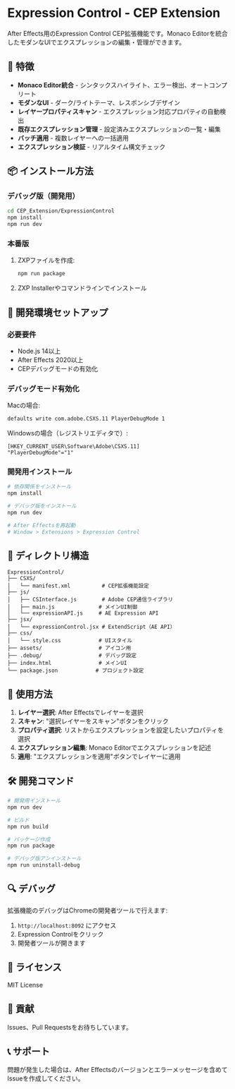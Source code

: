 # Expression Control - CEP Extension

After Effects用のExpression Control CEP拡張機能です。Monaco Editorを統合したモダンなUIでエクスプレッションの編集・管理ができます。

## 🚀 特徴

- **Monaco Editor統合** - シンタックスハイライト、エラー検出、オートコンプリート
- **モダンなUI** - ダーク/ライトテーマ、レスポンシブデザイン  
- **レイヤープロパティスキャン** - エクスプレッション対応プロパティの自動検出
- **既存エクスプレッション管理** - 設定済みエクスプレッションの一覧・編集
- **バッチ適用** - 複数レイヤーへの一括適用
- **エクスプレッション検証** - リアルタイム構文チェック

## 📦 インストール方法

### デバッグ版（開発用）
```bash
cd CEP_Extension/ExpressionControl
npm install
npm run dev
```

### 本番版
1. ZXPファイルを作成:
   ```bash
   npm run package
   ```
2. ZXP Installerやコマンドラインでインストール

## 🔧 開発環境セットアップ

### 必要要件
- Node.js 14以上
- After Effects 2020以上
- CEPデバッグモードの有効化

### デバッグモード有効化
Macの場合:
```bash
defaults write com.adobe.CSXS.11 PlayerDebugMode 1
```

Windowsの場合（レジストリエディタで）:
```
[HKEY_CURRENT_USER\Software\Adobe\CSXS.11]
"PlayerDebugMode"="1"
```

### 開発用インストール
```bash
# 依存関係をインストール
npm install

# デバッグ版をインストール
npm run dev

# After Effectsを再起動
# Window > Extensions > Expression Control
```

## 📁 ディレクトリ構造

```
ExpressionControl/
├── CSXS/
│   └── manifest.xml          # CEP拡張機能設定
├── js/
│   ├── CSInterface.js        # Adobe CEP通信ライブラリ
│   ├── main.js              # メインUI制御
│   └── expressionAPI.js     # AE Expression API
├── jsx/
│   └── expressionControl.jsx # ExtendScript（AE API）
├── css/
│   └── style.css            # UIスタイル
├── assets/                  # アイコン用
├── .debug/                  # デバッグ設定
├── index.html               # メインUI
└── package.json            # プロジェクト設定
```

## 🎯 使用方法

1. **レイヤー選択**: After Effectsでレイヤーを選択
2. **スキャン**: "選択レイヤーをスキャン"ボタンをクリック
3. **プロパティ選択**: リストからエクスプレッションを設定したいプロパティを選択
4. **エクスプレッション編集**: Monaco Editorでエクスプレッションを記述
5. **適用**: "エクスプレッションを適用"ボタンでレイヤーに適用

## 🛠️ 開発コマンド

```bash
# 開発用インストール
npm run dev

# ビルド
npm run build

# パッケージ作成
npm run package

# デバッグ版アンインストール
npm run uninstall-debug
```

## 🔍 デバッグ

拡張機能のデバッグはChromeの開発者ツールで行えます:
1. `http://localhost:8092` にアクセス
2. Expression Controlをクリック
3. 開発者ツールが開きます

## 📝 ライセンス

MIT License

## 🤝 貢献

Issues、Pull Requestsをお待ちしています。

## 📞 サポート

問題が発生した場合は、After Effectsのバージョンとエラーメッセージを含めてIssueを作成してください。

